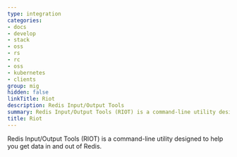 ```yaml
---
type: integration
categories:
- docs
- develop
- stack
- oss
- rs
- rc
- oss
- kubernetes
- clients
group: mig
hidden: false
linkTitle: Riot
description: Redis Input/Output Tools
summary: Redis Input/Output Tools (RIOT) is a command-line utility designed to help you get data in and out of Redis. 
title: Riot
---
```


Redis Input/Output Tools (RIOT) is a command-line utility designed to help you get data in and out of Redis.
